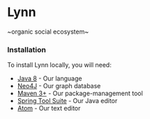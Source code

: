 # Lynn

~organic social ecosystem~


### Installation
To install Lynn locally, you will need:
  - [Java 8](http://www.oracle.com/technetwork/java/javase/downloads/index.html) - Our language
  - [Neo4J](http://neo4j.com/download/) - Our graph database
  - [Maven 3+](https://maven.apache.org/download.cgi) - Our package-management tool
  - [Spring Tool Suite](https://spring.io/tools/sts/all) - Our Java editor
  - [Atom](https://atom.io/) - Our text editor
